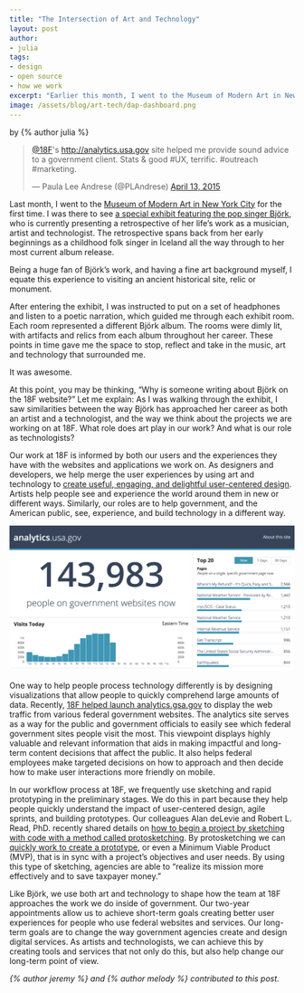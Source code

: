 ```yaml
---
title: "The Intersection of Art and Technology"
layout: post
author:
- julia
tags:
- design
- open source
- how we work
excerpt: "Earlier this month, I went to the Museum of Modern Art in New York City for the first time. I was there to see a special exhibit featuring the pop singer Bjӧrk, who is currently presenting a retrospective of her life’s work as a musician, artist and technologist. The retrospective spans back from her early beginnings as a childhood folk singer in Iceland all the way through to her most current album release."
image: /assets/blog/art-tech/dap-dashboard.png
---
```


<p class="authors">
  by {% author julia %}
</p>

<blockquote class="twitter-tweet" lang="en">
	<p><a href="https://twitter.com/18F">@18F</a>'s <a href="https://analytics.usa.gov">http://analytics.usa.gov</a> site helped me provide sound advice to a government client. Stats &amp; good #UX, terrific. #outreach #marketing.</p>&mdash; Paula Lee Andrese (@PLAndrese) <a href="https://twitter.com/PLAndrese/status/587720655652651009">April 13, 2015</a>
</blockquote>
<script async src="https://platform.twitter.com/widgets.js" charset="utf-8"></script>

Last month, I went to the [Museum of Modern Art in New York City](https://www.moma.org/) for the first time. I was there to see [a special exhibit featuring the pop singer Bjӧrk](https://www.moma.org/visit/calendar/exhibitions/1501), who is currently presenting a retrospective of her life’s work as a musician, artist and technologist. The retrospective spans back from her early beginnings as a childhood folk singer in Iceland all the way through to her most current album release.

Being a huge fan of Bjӧrk’s work, and having a fine art background myself, I equate this experience to visiting an ancient historical site, relic or monument.

After entering the exhibit, I was  instructed to put on a set of headphones and listen to a poetic narration, which guided me through each exhibit room. Each room represented a different Bjӧrk album. The rooms were dimly lit, with artifacts and relics from each album throughout her career. These points in time gave me the space to stop, reflect and take in the music, art and technology that surrounded me.

It was awesome.

At this point, you may be thinking, “Why is someone writing about Bjӧrk on the 18F website?” Let me explain: As I was walking through the exhibit, I saw similarities between the way Bjӧrk has approached her career as both an artist and a technologist, and the way we think about the projects we are working on at 18F. What role does art play in our work? And what is our role as technologists?

Our work at 18F is informed by both our users and the experiences they have with the websites and applications we work on. As designers and developers, we help merge the user experiences by using art and technology to [create useful, engaging, and delightful user-centered design](https://18f.gsa.gov/2014/09/25/design-studio-onrr/). Artists help people see and experience the world around them in new or different ways. Similarly, our roles are to help government, and the American public, see, experience, and build technology in a different way.

![Screenshot of analytics.gsa.gov](/assets/blog/art-tech/dap-dashboard.png)

One way to help people process technology differently is by designing visualizations that allow people to quickly comprehend large amounts of data. Recently, [18F helped launch analytics.gsa.gov](https://18f.gsa.gov/2015/03/19/how-we-built-analytics-usa-gov/) to display the web traffic from various federal government websites. The analytics site serves as a way for the public and government officials to easily see which federal government sites people visit the most. This viewpoint displays highly valuable and relevant information that aids in making impactful and long-term content decisions that affect the public. It also helps federal employees make targeted decisions on how to approach and then decide how to make user interactions more friendly on mobile.

In our workflow process at 18F, we frequently use sketching and rapid prototyping in the preliminary stages. We do this in part because they help people quickly understand the impact of user-centered design, agile sprints, and building prototypes. Our colleagues Alan deLevie and Robert L. Read, PhD. recently shared details on [how to begin a project by sketching with code with a method called protosketching](https://18f.gsa.gov/2015/01/06/protosketch/). By protosketching we can [quickly work to create a prototype](https://18f.gsa.gov/2015/03/13/how-to-protosketch/), or even a Minimum Viable Product (MVP), that is in sync with a project’s objectives and user needs. By using this type of sketching, agencies are able to “realize its mission more effectively and to save taxpayer money.”

Like Bjӧrk, we use both art and technology to shape how the team at 18F approaches the work we do inside of government. Our two-year appointments allow us to achieve short-term goals creating better user experiences for people who use federal websites and services. Our long-term goals are to change the way government agencies create and design digital services. As artists and technologists, we can achieve this by creating tools and services that not only do this, but also help change our long-term point of view.

*{% author jeremy %} and {% author melody %} contributed to this post.*

